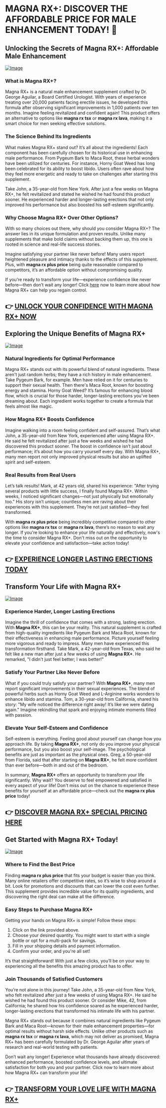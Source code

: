 # MAGNA RX+: DISCOVER THE AFFORDABLE PRICE FOR MALE ENHANCEMENT TODAY! 💪

## Unlocking the Secrets of Magna RX+: Affordable Male Enhancement

[![Image](https://www2.sellhealth.com/2/magnarx_03_468x80.gif)](https://gchaffi.com/ZRXlBUyP)

### What is Magna RX+?
Magna RX+ is a natural male enhancement supplement crafted by Dr. George Aguilar, a Board Certified Urologist. With years of experience treating over 20,000 patients facing erectile issues, he developed this formula after observing significant improvements in 1,000 patients over ten months. Imagine feeling revitalized and confident again! This product offers an alternative to options like **magna rx tsx** or **magna rx lava**, making it a smart choice for men seeking effective solutions.

### The Science Behind Its Ingredients
What makes Magna RX+ stand out? It’s all about the ingredients! Each component has been carefully chosen for its historical use in enhancing male performance. From Pygeum Bark to Maca Root, these herbal wonders have been utilized for centuries. For instance, Horny Goat Weed has long been celebrated for its ability to boost libido. Users often rave about how they feel more energetic and ready to take on challenges after starting this supplement.

Take John, a 35-year-old from New York. After just a few weeks on Magna RX+, he felt revitalized and stated he wished he had found this product sooner. He experienced harder and longer-lasting erections that not only improved his performance but also boosted his self-esteem significantly.

### Why Choose Magna RX+ Over Other Options?
With so many choices out there, why should you consider Magna RX+? The answer lies in its unique formulation and proven results. Unlike many supplements that make bold claims without backing them up, this one is rooted in science and real-life success stories.

Imagine satisfying your partner like never before! Many users report heightened pleasure and intimacy thanks to the effects of this supplement. Plus, with **magna rx plus price** being quite reasonable compared to competitors, it’s an affordable option without compromising quality.

If you’re ready to transform your life—experience confidence like never before—then don’t wait any longer! Click [here](https://gchaffi.com/ZRXlBUyP) now to learn more about how Magna RX+ can help you regain control.



## 👉 [UNLOCK YOUR CONFIDENCE WITH MAGNA RX+ NOW](https://gchaffi.com/ZRXlBUyP)

## Exploring the Unique Benefits of Magna RX+

[![Image](https://www2.sellhealth.com/135/MagnaRX_logo_500px120px.png)](https://gchaffi.com/ZRXlBUyP)

### Natural Ingredients for Optimal Performance  
Magna RX+ stands out with its powerful blend of natural ingredients. These aren't just random herbs; they have a rich history in male enhancement. Take Pygeum Bark, for example. Men have relied on it for centuries to support their sexual health. Then there's Maca Root, known for boosting energy and stamina. Horny Goat Weed? It’s famous for enhancing blood flow, which is crucial for those harder, longer-lasting erections you’ve been dreaming about. Each ingredient works together to create a formula that feels almost like magic.

### How Magna RX+ Boosts Confidence  
Imagine walking into a room feeling confident and self-assured. That’s what John, a 35-year-old from New York, experienced after using Magna RX+. He said he felt revitalized after just a few weeks and wished he had discovered this product sooner. The boost in confidence isn’t just about performance; it’s about how you carry yourself every day. With Magna RX+, many men report not only improved physical results but also an uplifted spirit and self-esteem.

### Real Results from Real Users  
Let’s talk results! Mark, at 42 years old, shared his experience: "After trying several products with little success, I finally found Magna RX+. Within weeks, I noticed significant changes—not just physically but emotionally too." His story isn’t unique; countless men are raving about their experiences with this supplement. They’re not just satisfied—they feel transformed.

With **magna rx plus price** being incredibly competitive compared to other options like **magna rx tsx** or **magna rx lava**, there’s no reason to wait any longer. If you're looking to enhance your life naturally and effectively, now's the time to consider Magna RX+. Don't miss out on the opportunity to elevate your confidence and satisfaction—take action today!



## 👉 [EXPERIENCE LONGER LASTING ERECTIONS TODAY](https://gchaffi.com/ZRXlBUyP)

## Transform Your Life with Magna RX+
[![Image](https://www2.sellhealth.com/2/magnarx_icon_140x200.jpg)](https://gchaffi.com/ZRXlBUyP)

### Experience Harder, Longer Lasting Erections
Imagine the thrill of confidence that comes with a strong, lasting erection. With **Magna RX+**, this can be your reality. This natural supplement is crafted from high-quality ingredients like Pygeum Bark and Maca Root, known for their effectiveness in enhancing male performance. Picture yourself feeling more vigorous and ready to impress. Many men have experienced this transformation firsthand. Take Mark, a 42-year-old from Texas, who said he felt like a new man after just a few weeks of using **Magna RX+**. He remarked, "I didn't just feel better; I was better!" 

### Satisfy Your Partner Like Never Before
What if you could truly satisfy your partner? With **Magna RX+**, many men report significant improvements in their sexual experiences. The blend of powerful herbs such as Horny Goat Weed and L-Arginine works wonders to enhance libido and stamina. Tom, a 30-year-old from California, shared his story: "My wife noticed the difference right away! It’s like we were dating again." Imagine rekindling that spark and enjoying intimate moments filled with passion.

### Elevate Your Self-Esteem and Confidence
Self-esteem is everything. Feeling good about yourself can change how you approach life. By taking **Magna RX+**, not only do you improve your physical performance, but you also boost your self-image. The psychological benefits are just as important as the physical ones. Greg, a 50-year-old from Florida, said that after starting on **Magna RX+**, he felt more confident than ever before—both in and out of the bedroom.

In summary, **Magna RX+** offers an opportunity to transform your life significantly. Why wait? You deserve to feel empowered and satisfied in every aspect of your life! Don't miss out on the chance to experience these benefits for yourself at an affordable price—check out the **magna rx plus price** today!



## 👉 [DISCOVER MAGNA RX+ SPECIAL PRICING HERE](https://gchaffi.com/ZRXlBUyP)

## Get Started with Magna RX+ Today!

[![Image](https://www2.sellhealth.com/2/magnarx_07_468x80.jpg)](https://gchaffi.com/ZRXlBUyP)

### Where to Find the Best Price
Finding **magna rx plus price** that fits your budget is easier than you think. Many online retailers offer competitive rates, so it’s wise to shop around a bit. Look for promotions and discounts that can lower the cost even further. This supplement provides incredible value for its quality ingredients, and discovering the right deal can make all the difference.

### Easy Steps to Purchase Magna RX+
Getting your hands on Magna RX+ is simple! Follow these steps:
1. Click on the link provided above.
2. Choose your desired quantity. You might want to start with a single bottle or opt for a multi-pack for savings.
3. Fill in your shipping details and payment information.
4. Confirm your order, and you're all set!

It’s that straightforward! With just a few clicks, you’ll be on your way to experiencing all the benefits this amazing product has to offer.

### Join Thousands of Satisfied Customers
You’re not alone in this journey! Take John, a 35-year-old from New York, who felt revitalized after just a few weeks of using Magna RX+. He said he wished he had found this product sooner. Or consider Mike, 42, from California; he shared how his confidence soared as he experienced harder, longer-lasting erections that transformed his intimate life with his partner.

Magna RX+ stands out because it combines natural ingredients like Pygeum Bark and Maca Root—known for their male enhancement properties—for optimal results without harsh side effects. Unlike other products such as **magna rx tsx** or **magna rx lava**, which may not deliver as promised, Magna RX+ has been carefully formulated by Dr. George Aguilar after years of research and real-world testing with patients.

Don’t wait any longer! Experience what thousands have already discovered: enhanced performance, boosted confidence levels, and ultimate satisfaction for both you and your partner. Click now to learn more about how Magna RX+ can transform your life!



## 👉 [TRANSFORM YOUR LOVE LIFE WITH MAGNA RX+](https://gchaffi.com/ZRXlBUyP)